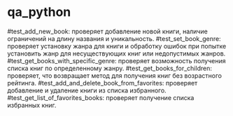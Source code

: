 # qa_python
#test_add_new_book: проверяет добавление новой книги, наличие ограничений на длину названия и уникальность.
#test_set_book_genre: проверяет установку жанра для книги и обработку ошибок при попытке установить жанр для несуществующих книг или недопустимых жанров.
#test_get_books_with_specific_genre: проверяет возможность получения списка книг по определенному жанру.
#test_get_books_for_children: проверяет, что возвращает метод для получения книг без возрастного рейтинга.
#test_add_and_delete_book_from_favorites: проверяет добавление и удаление книги из списка избранного.
#test_get_list_of_favorites_books: проверяет получение списка избранных книг.